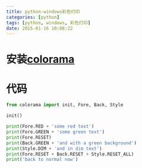 ```yaml
---
title: python-windows彩色打印
categories: [python]
tags: [python, windows, 彩色打印]
date: 2015-01-16 10:08:22
---
```


# 安装[colorama](https://pypi.python.org/pypi/colorama)

# 代码

```python
from colorama import init, Fore, Back, Style

init()

print(Fore.RED + 'some red text')
print(Fore.GREEN + 'some green text')
print(Fore.RESET)
print(Back.GREEN + 'and with a green background')
print(Style.DIM + 'and in dim text')
print(Fore.RESET + Back.RESET + Style.RESET_ALL)
print('back to normal now')
```
